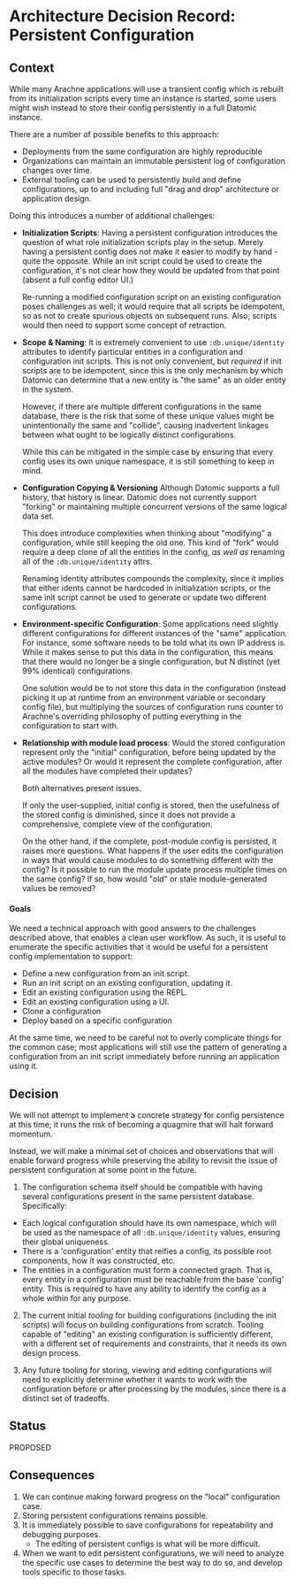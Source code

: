 # Architecture Decision Record: Persistent Configuration

## Context

While many Arachne applications will use a transient config which is rebuilt from its initialization scripts every time an instance is started, some users might wish instead to store their config persistently in a full Datomic instance.

There are a number of possible benefits to this approach:

- Deployments from the same configuration are highly reproducible
- Organizations can maintain an immutable persistent log of configuration changes over time.
- External tooling can be used to persistently build and define configurations, up to and including full "drag and drop" architecture or application design.

Doing this introduces a number of additional challenges:

- **Initialization Scripts**: Having a persistent configuration introduces the question of what role initialization scripts play in the setup. Merely having a persistent config does not make it easier to modify by hand - quite the opposite. While an init script could be used to create the configuration, it's not clear how they would be updated from that point (absent a full config editor UI.)
  
  Re-running a modified configuration script on an existing configuration poses challenges as well; it would require that all scripts be idempotent, so as not to create spurious objects on subsequent runs. Also, scripts would then need to support some concept of retraction.
- **Scope & Naming**: It is extremely convenient to use `:db.unique/identity` attributes to identify particular entities in a configuration and configuration init scripts. This is not only convenient, but *required* if init scripts are to be idempotent, since this is the only mechanism by which Datomic can determine that a new entity is "the same" as an older entity in the system.

  However, if there are multiple different configurations in the same database, there is the risk that some of these unique values might be unintentionally the same and "collide", causing inadvertent linkages between what ought to be logically distinct configurations.
 
  While this can be mitigated in the simple case by ensuring that every config uses its own unique namespace, it is still something to keep in mind.

- **Configuration Copying & Versioning** Although Datomic supports a full history, that history is linear. Datomic does not currently support "forking" or maintaining multiple concurrent versions of the same logical data set.

  This does introduce complexities when thinking about "modifying" a configuration, while still keeping the old one. This kind of "fork" would require a deep clone of all the entities in the config, *as well as* renaming all of the `:db.unique/identity` attrs.
  
  Renaming identity attributes compounds the complexity, since it implies that either idents cannot be hardcoded in initialization scripts, or the same init script cannot be used to generate or update two different configurations.

- **Environment-specific Configuration**: Some applications need slightly different configurations for different instances of the "same" application. For instance, some software needs to be told what its own IP address is. While it makes sense to put this data in the configuration, this means that there would no longer be a single configuration, but N distinct (yet 99% identical) configurations.

  One solution would be to not store this data in the configuration (instead picking it up at runtime from an environment variable or secondary config file), but multiplying the sources of configuration runs counter to Arachne's overriding philosophy of putting everything in the configuration to start with.
  
- **Relationship with module load process**: Would the stored configuration represent only the "initial" configuration, before being updated by the active modules? Or would it represent the complete configuration, after all the modules have completed their updates?

  Both alternatives present issues.
  
  If only the user-supplied, initial config is stored, then the usefulness of the stored config is diminished, since it does not provide a comprehensive, complete view of the configuration.
  
  On the other hand, if the complete, post-module config is persisted, it raises more questions. What happens if the user edits the configuration in ways that would cause modules to do something different with the config? Is it possible to run the module update process multiple times on the same config? If so, how would "old" or stale module-generated values be removed?

#### Goals

We need a technical approach with good answers to the challenges described above, that enables a clean user workflow. As such, it is useful to enumerate the specific activities that it would be useful for a persistent config implementation to support:

- Define a new configuration from an init script.
- Run an init script on an existing configuration, updating it.
- Edit an existing configuration using the REPL.
- Edit an existing configuration using a UI.
- Clone a configuration
- Deploy based on a specific configuration

At the same time, we need to be careful not to overly complicate things for the common case; most applications will still use the pattern of generating a configuration from an init script immediately before running an application using it.

## Decision

We will not attempt to implement a concrete strategy for config persistence at this time; it runs the risk of becoming a quagmire that will halt forward momentum.

Instead, we will make a minimal set of choices and observations that will enable forward progress while preserving the ability to revisit the issue of persistent configuration at some point in the future.

1. The configuration schema itself should be compatible with having several configurations present in the same persistent database. Specifically:
  - Each logical configuration should have its own namespace, which will be used as the namespace of all `:db.unique/identity` values, ensuring their global uniqueness.
  - There is a 'configuration' entity that reifies a config, its possible root components, how it was constructed, etc.
  - The entities in a configuration must form a connected graph. That is, every entity in a configuration must be reachable from the base 'config' entity. This is required to have any ability to identify the config as a whole within for any purpose.

2. The current initial _tooling_ for building configurations (including the init scripts) will focus on building configurations from scratch. Tooling capable of "editing" an existing configuration is sufficiently different, with a different set of requirements and constraints, that it needs its own design process.

3. Any future tooling for storing, viewing and editing configurations will need to explicitly determine whether it wants to work with the configuration before or after processing by the modules, since there is a distinct set of tradeoffs.

## Status

PROPOSED

## Consequences

1. We can continue making forward progress on the "local" configuration case.
2. Storing persistent configurations remains possible.
3. It is immediately possible to save configurations for repeatability and debugging purposes.
	- The editing of persistent configs is what will be more difficult.
4. When we want to edit persistent configurations, we will need to analyze the specific use cases to determine the best way to do so, and develop tools specific to those tasks.
